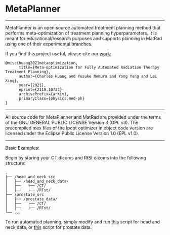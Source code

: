 # MetaPlanner

---

MetaPlanner is an open source automated treatment planning method that performs meta-optimization of treatment planning hyperparameters. It is meant for educational/research purposes and supports planning in MatRad using one of their experimental branches. 

If you find this project useful, please cite our [work](https://iopscience.iop.org/article/10.1088/1361-6560/ac5672):
```
@misc{huang2021metaoptimization,
      title={Meta-optimization for Fully Automated Radiation Therapy Treatment Planning}, 
      author={Charles Huang and Yusuke Nomura and Yong Yang and Lei Xing},
      year={2021},
      eprint={2110.10733},
      archivePrefix={arXiv},
      primaryClass={physics.med-ph}
}
```
---

All source code for MetaPlanner and MatRad are provided under the terms of the GNU GENERAL PUBLIC LICENSE Version 3 (GPL v3). The precompiled mex files of the Ipopt optimizer in object code version are licensed under the Eclipse Public License Version 1.0 (EPL v1.0).

---

Basic Examples:

Begin by storing your CT dicoms and RtSt dicoms into the following structure:

	.
	├── /head_and_neck_src
	│   ├── /head_and_neck_data/                    
	│   ├──   ├── /CT/                    
	│   ├──   ├── /RTst/
	├── /prostate_src
	│   ├── /prostate_data/                    
	│   ├──   ├── /CT/                    
	│   ├──   ├── /RTst/
	└── ...

To run automated planning, simply modify and run [this](https://github.com/chh105/MetaPlanner/blob/main/head_and_neck_src/run_meta_optimization_framework.py) script for head and neck data, or [this](https://github.com/chh105/MetaPlanner/blob/main/prostate_src/run_meta_optimization_framework.py) script for prostate data.